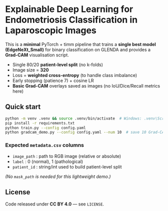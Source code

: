 # Explainable Deep Learning for Endometriosis Classification in Laparoscopic Images

This is a **minimal** PyTorch + timm pipeline that trains a **single best model (EdgeNeXt_Small)**
for binary classification on GLENDA and provides a **Grad-CAM** visualisation script.

- Single 80/20 **patient-level split** (no k-folds)
- Image size = **320**
- Loss = **weighted cross-entropy** (to handle class imbalance)
- Early stopping (patience 7) + cosine LR
- **Basic Grad-CAM** overlays saved as images (no IoU/Dice/Recall metrics here)

## Quick start

```bash
python -m venv .venv && source .venv/bin/activate  # Windows: .venv\Scripts\activate
pip install -r requirements.txt
python train.py --config config.yaml
python gradcam_demo.py --config config.yaml --num 10  # save 10 Grad-CAM overlays
```

### Expected `metadata.csv` columns
- `image_path` : path to RGB image (relative or absolute)
- `label`      : 0 (normal), 1 (pathological)
- `patient_id` : string/int used to build patient-level split

*(No `mask_path` is needed for this lightweight demo.)*

## License
Code released under **CC BY 4.0** — see `LICENSE`.
